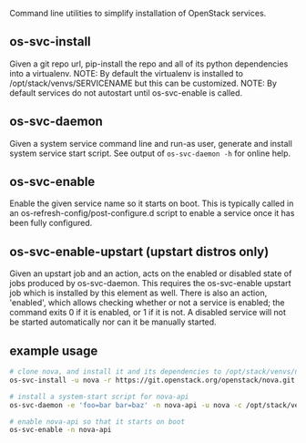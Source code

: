 Command line utilities to simplify installation of OpenStack services.

## os-svc-install
Given a git repo url, pip-install the repo and all of its python dependencies into a virtualenv.
NOTE: By default the virtualenv is installed to /opt/stack/venvs/SERVICENAME but this can be customized.
NOTE: By default services do not autostart until os-svc-enable is called.

## os-svc-daemon
Given a system service command line and run-as user, generate and install system service start script. See output of `os-svc-daemon -h` for online help.

## os-svc-enable
Enable the given service name so it starts on boot.
This is typically called in an os-refresh-config/post-configure.d script to
enable a service once it has been fully configured.

## os-svc-enable-upstart (upstart distros only)
Given an upstart job and an action, acts on the enabled or disabled state
of jobs produced by os-svc-daemon. This requires the os-svc-enable upstart
job which is installed by this element as well. There is also an action,
'enabled', which allows checking whether or not a service is enabled;
the command exits 0 if it is enabled, or 1 if it is not. A disabled
service will not be started automatically nor can it be manually started.

## example usage
```bash
# clone nova, and install it and its dependencies to /opt/stack/venvs/nova
os-svc-install -u nova -r https://git.openstack.org/openstack/nova.git

# install a system-start script for nova-api
os-svc-daemon -e 'foo=bar bar=baz' -n nova-api -u nova -c /opt/stack/venvs/nova/bin/nova-api -- --config-dir /etc/nova

# enable nova-api so that it starts on boot
os-svc-enable -n nova-api
```
